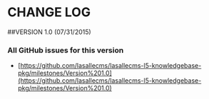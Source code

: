 # CHANGE LOG

##VERSION 1.0 (07/31/2015)

### All GitHub issues for this version
* [https://github.com/lasallecms/lasallecms-l5-knowledgebase-pkg/milestones/Version%201.0](https://github.com/lasallecms/lasallecms-l5-knowledgebase-pkg/milestones/Version%201.0)




